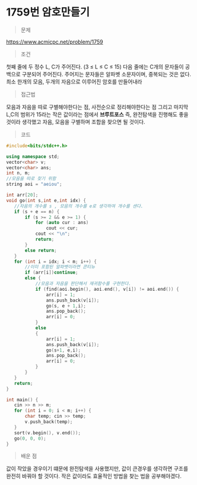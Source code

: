 # 1759번 암호만들기

> 문제

https://www.acmicpc.net/problem/1759

> 조건

첫째 줄에 두 정수 L, C가 주어진다. (3 ≤ L ≤ C ≤ 15) 다음 줄에는 C개의 문자들이 공백으로 구분되어 주어진다. 주어지는 문자들은 알파벳 소문자이며, 중복되는 것은 없다.  
최소 한개의 모음, 두개의 자음으로 이루어진 암호를 만들어내라

> 접근법

모음과 자음을 따로 구별해야한다는 점, 사전순으로 정리해야한다는 점 그리고 마지막 L,C의 범위가 15라는 작은 값이라는 점에서 **브루트포스** 즉, 완전탐색을 진행해도 좋을 것이라 생각했고 자음, 모음을 구별하며 조합을 찾으면 될 것이다.

> 코드

 ``` c++
#include<bits/stdc++.h>

using namespace std;
vector<char> v;
vector<char> ans;
int n, m;
//모음을 따로 찾기 위함
string aoi = "aeiou";

int arr[20];
void go(int s,int e,int idx) {
    //자음의 개수를 s , 모음의 개수를 e로 생각하여 개수를 샌다.
	if (s + e == n) {
		if (s >= 2 && e >= 1) {
			for (auto cur : ans)
				cout << cur;
			cout << "\n";
			return;
		}
		else return;
	}
	for (int i = idx; i < m; i++) {
		//이미 포함된 알파벳이라면 콘티뉴
        if (arr[i])continue;
		else {
            //모음과 자음을 판단해서 재귀함수를 구현한다.
			if (find(aoi.begin(), aoi.end(), v[i]) != aoi.end()) {
				arr[i] = 1;
				ans.push_back(v[i]);
				go(s, e + 1,i);
				ans.pop_back();
				arr[i] = 0;
			}
			else
			{
				arr[i] = 1;
				ans.push_back(v[i]);
				go(s+1, e,i);
				ans.pop_back();
				arr[i] = 0;
			}
		}
	}
	return;
}

int main() {
	cin >> n >> m;
	for (int i = 0; i < m; i++) {
		char temp; cin >> temp;
		v.push_back(temp);
	}
	sort(v.begin(), v.end());
	go(0, 0, 0);
}
```

> 배운 점

값이 작았을 경우이기 떄문에 완전탐색을 사용했지만, 값이 큰경우를 생각하면 구조를 완전히 바꿔야 할 것이다. 작은 값이라도 효율적인 방법을 찾는 법을 공부해야겠다.